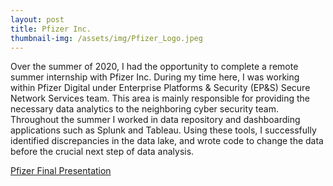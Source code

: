 ```yaml
---
layout: post
title: Pfizer Inc.
thumbnail-img: /assets/img/Pfizer_Logo.jpeg
---
```


Over the summer of 2020, I had the opportunity to complete a remote summer internship with Pfizer Inc. During my time here, I was working within Pfizer Digital under Enterprise Platforms & Security (EP&S) Secure Network Services team. This area is mainly responsible for providing the necessary data analytics to the neighboring cyber security team. Throughout the summer I worked in data repository and dashboarding applications such as Splunk and Tableau. Using these tools, I successfully identified discrepancies in the data lake, and wrote code to change the data before the crucial next step of data analysis.

[Pfizer Final Presentation](/assets/img/Pfizer_Presentation.pdf)
